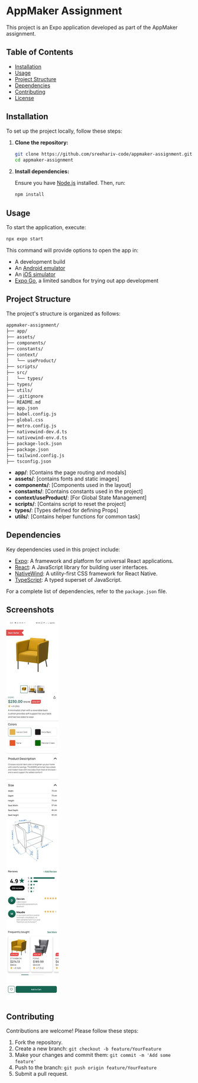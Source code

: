 # AppMaker Assignment

This project is an Expo application developed as part of the AppMaker assignment.

## Table of Contents

- [Installation](#installation)
- [Usage](#usage)
- [Project Structure](#project-structure)
- [Dependencies](#dependencies)
- [Contributing](#contributing)
- [License](#license)

## Installation

To set up the project locally, follow these steps:

1. **Clone the repository:**

   ```bash
   git clone https://github.com/sreehariv-code/appmaker-assignment.git
   cd appmaker-assignment
   ```

2. **Install dependencies:**

   Ensure you have [Node.js](https://nodejs.org/) installed. Then, run:

   ```bash
   npm install
   ```

## Usage

To start the application, execute:

```bash
npx expo start
```

This command will provide options to open the app in:

- A development build
- An [Android emulator](https://docs.expo.dev/workflow/android-studio-emulator/)
- An [iOS simulator](https://docs.expo.dev/workflow/ios-simulator/)
- [Expo Go](https://expo.dev/client), a limited sandbox for trying out app development

## Project Structure

The project's structure is organized as follows:

```
appmaker-assignment/
├── app/
├── assets/
├── components/
├── constants/
├── context/
│   └── useProduct/
├── scripts/
├── src/
│   └── types/
├── types/
├── utils/
├── .gitignore
├── README.md
├── app.json
├── babel.config.js
├── global.css
├── metro.config.js
├── nativewind-dev.d.ts
├── nativewind-env.d.ts
├── package-lock.json
├── package.json
├── tailwind.config.js
├── tsconfig.json
```

- **app/**: [Contains the page routing and modals]
- **assets/**: [contains fonts and static images]
- **components/**: [Components used in the layout]
- **constants/**: [Contains constants used in the project]
- **context/useProduct/**: [For Global State Management]
- **scripts/**: [Contains script to reset the project]
- **types/**: [Types defined for defining Props]
- **utils/**: [Contains helper functions for common task]

## Dependencies

Key dependencies used in this project include:

- [Expo](https://expo.dev/): A framework and platform for universal React applications.
- [React](https://reactjs.org/): A JavaScript library for building user interfaces.
- [NativeWind](https://www.nativewind.dev/): A utility-first CSS framework for React Native.
- [TypeScript](https://www.typescriptlang.org/): A typed superset of JavaScript.

For a complete list of dependencies, refer to the `package.json` file.

## Screenshots

![Alt text](./screenshots/long-shot.jpeg)

## Contributing

Contributions are welcome! Please follow these steps:

1. Fork the repository.
2. Create a new branch: `git checkout -b feature/YourFeature`
3. Make your changes and commit them: `git commit -m 'Add some feature'`
4. Push to the branch: `git push origin feature/YourFeature`
5. Submit a pull request.
